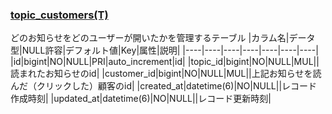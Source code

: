 ### [topic_customers(T)](https://docs.google.com/spreadsheets/d/1lUmvenkr5ejjbUE94PmhqNayrkiqSJutftjH3E-JnaU/edit#gid=0&range=38:38)

どのお知らせをどのユーザーが開いたかを管理するテーブル
|カラム名|データ型|NULL許容|デフォルト値|Key|属性|説明|
|----|----|----|----|----|----|----|
|id|bigint|NO|NULL|PRI|auto_increment|id|
|topic_id|bigint|NO|NULL|MUL||読まれたお知らせのid|
|customer_id|bigint|NO|NULL|MUL||上記お知らせを読んだ（クリックした）顧客のid|
|created_at|datetime(6)|NO|NULL||レコード作成時刻|
|updated_at|datetime(6)|NO|NULL||レコード更新時刻|